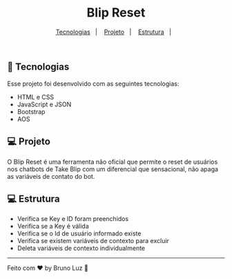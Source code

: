<h1 align="center"> Blip Reset </h1>
<p align="center">
  <a href="#-tecnologias">Tecnologias</a>&nbsp;&nbsp;&nbsp;|&nbsp;&nbsp;&nbsp;
  <a href="#-projeto">Projeto</a>&nbsp;&nbsp;&nbsp;|&nbsp;&nbsp;&nbsp;
  <a href="#-estrutura">Estrutura</a>&nbsp;&nbsp;&nbsp;|&nbsp;&nbsp;&nbsp;
</p>
<br>

## 🚀 Tecnologias

Esse projeto foi desenvolvido com as seguintes tecnologias:

- HTML e CSS
- JavaScript e JSON
- Bootstrap
- AOS


## 💻 Projeto

O Blip Reset é uma ferramenta não oficial que permite o reset de usuários nos chatbots de Take Blip com um diferencial que sensacional, não apaga as variáveis de contato do bot.

## 💻 Estrutura

- Verifica se Key e ID foram preenchidos
- Verifica se a Key é válida
- Verifica se o Id de usuário informado existe
- Verifica se existem variáveis de contexto para excluir
- Deleta variáveis de contexto individualmente

---
Feito com ♥ by Bruno Luz :wave:
